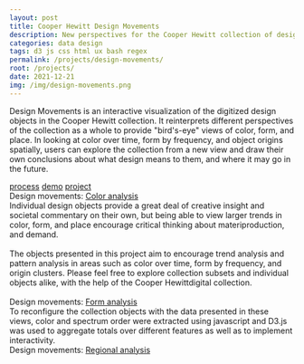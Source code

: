 ```yaml
---
layout: post
title: Cooper Hewitt Design Movements
description: New perspectives for the Cooper Hewitt collection of design objects
categories: data design
tags: d3 js css html ux bash regex
permalink: /projects/design-movements/
root: /projects/
date: 2021-12-21
img: /img/design-movements.png
---
```

Design Movements is an interactive visualization of the digitized design objects in the Cooper Hewitt collection. It reinterprets different perspectives of the collection as a whole to provide "bird's-eye" views of color, form, and place. In looking at color over time, form by frequency, and object origins spatially, users can explore the collection from a new view and draw their own conclusions about what design means to them, and where it may go in the future.

<div class="materials center">
	<a href="https://github.com/papermashea/major-studio-1" target="_blank" class="post-resource" id="sources">process</a>
	<a href="{{ site.baseurl }}/img/design-movements/design-movements-demo.m4v" target="_blank" class="post-resource" id="demo">demo</a>
	<a href="https://papermashea.github.io/major-studio-1/" target="_blank" class="post-resource" id="sources">project</a>
</div>

<div class="img_full">
		<img class="col three" src="{{ site.baseurl }}/img/design-movements/color2.png" alt="" title="color timeline of cooper hewitt design objects"/>
</div>
<div class="col three caption">
	Design movements: <a href="https://papermashea.github.io/major-studio-1/color.html" target="_blank">Color analysis</a>
</div>
Individual design objects provide a great deal of creative insight and societal commentary on their own, but being able to view larger trends in color, form, and place encourage critical thinking about materiproduction, and demand.
<br/><br/>
The objects presented in this project aim to encourage trend analysis and pattern analysis in areas such as color over time, form by frequency, and origin clusters. Please feel free to explore collection subsets and individual objects alike, with the help of the Cooper Hewittdigital collection.

<div class="img_row">
	<img class="col two" src="{{ site.baseurl }}/img/design-movements/form1.png" alt="" title="design objects by type and medium"/>
	<img class="col one" src="{{ site.baseurl }}/img/design-movements/form2.png" alt="" title="abstract word cloud of cooper hewitt design obects type and medium"/>
</div>
<div class="col three caption">
	Design movements: <a href="https://papermashea.github.io/major-studio-1/form.html" target="_blank">Form analysis</a>
</div>
To reconfigure the collection objects with the data presented in these views, color and spectrum order were extracted using javascript and D3.js was used to aggregate totals over different features as well as to implement interactivity.

<div class="img_full">
		<img class="col three" src="{{ site.baseurl }}/img/design-movements/place1.png" alt="" title="maps of cooper hewitt design objects"/>
</div>
<div class="col three caption">
	Design movements: <a href="https://papermashea.github.io/major-studio-1/form.html" target="_blank">Regional analysis</a>
</div>
